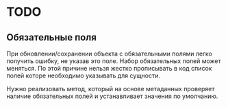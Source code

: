 TODO
====

## Обязательные поля

При обновлении/сохранении объекта с обязательными полями легко получить ошибку, не указав это поле.
Набор обязательных полей может меняться. По этой причине нельзя жестко прописывать в код список полей которе необходимо указывать для сущности.

Нужно реализовать метод, который на основе метаданных проверяет наличие обязательных полей и устанавливает значения по умолчанию.
